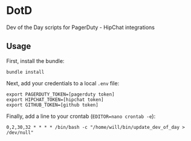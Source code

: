 # DotD

Dev of the Day scripts for PagerDuty - HipChat integrations

## Usage

First, install the bundle:

```
bundle install
```

Next, add your credentials to a local `.env` file:

```
export PAGERDUTY_TOKEN=[pagerduty token]
export HIPCHAT_TOKEN=[hipchat token]
export GITHUB_TOKEN=[github token]
```

Finally, add a line to your crontab (`EDITOR=nano crontab -e`):
```
0,2,30,32 * * * * /bin/bash -c "/home/will/bin/update_dev_of_day > /dev/null"
```
